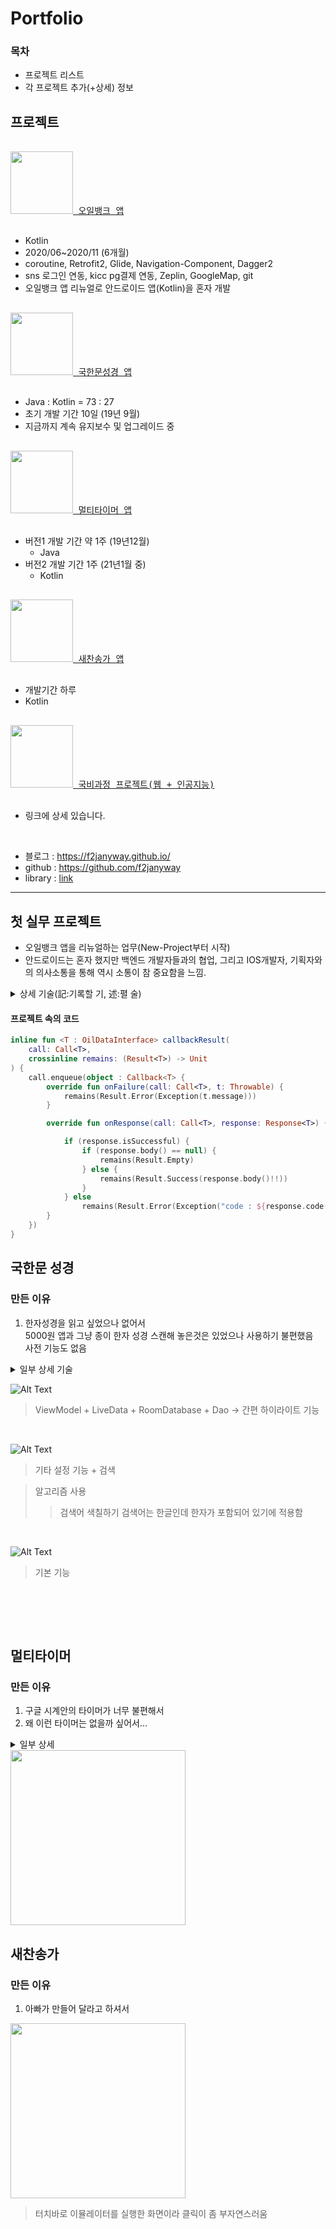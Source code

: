 # Portfolio

### 목차
* 프로젝트 리스트 
* 각 프로젝트 추가(+상세) 정보

## 프로젝트

<pre>
<a href="https://play.google.com/store/apps/details?id=com.hyundaioilbank.android&hl=ko">
<img src="https://user-images.githubusercontent.com/55625423/106105029-a6fc5a00-6186-11eb-96ec-ab05c9881e5a.png" width="100"/>&nbsp오일뱅크 앱</a><br>
</pre>
- Kotlin
- 2020/06~2020/11 (6개월)
- coroutine, Retrofit2, Glide, Navigation-Component, Dagger2
- sns 로그인 연동, kicc pg결제 연동,  Zeplin, GoogleMap, git
- 오일뱅크 앱 리뉴얼로 안드로이드 앱(Kotlin)을 혼자 개발

<pre>
<a href="https://play.google.com/store/apps/details?id=com.box.bible&hl=ko">
<img src="https://user-images.githubusercontent.com/55625423/106109316-bbdbec00-618c-11eb-8597-c902ebc65135.png" width="100"/>&nbsp국한문성경 앱</a><br>
</pre>
- Java : Kotlin = 73 : 27
- 초기 개발 기간 10일 (19년 9월)
- 지금까지 계속 유지보수 및 업그레이드 중

<pre>
<a href="https://play.google.com/store/apps/details?id=com.box.firecast">
<img src="https://user-images.githubusercontent.com/55625423/106109559-08272c00-618d-11eb-8e73-561e76845eff.png" width="100"/>&nbsp멀티타이머 앱</a><br>
</pre>
- 버전1 개발 기간 약 1주 (19년12월)
  - Java
- 버전2 개발 기간 1주 (21년1월 중)
  - Kotlin
  
<pre>
<a href="https://play.google.com/store/apps/details?id=com.box.hymn&hl=ko">
<img src="https://user-images.githubusercontent.com/55625423/106109185-8fc06b00-618c-11eb-97e4-b917caeab559.png" width="100"/>&nbsp새찬송가 앱</a><br>
</pre>
- 개발기간 하루
- Kotlin

<pre>
<a href="https://github.com/yegyu/DotNet">
<img src="https://user-images.githubusercontent.com/55625423/106109942-723fd100-618d-11eb-9b28-7e94ff794e57.png" width="100" padding-left="10"/>&nbsp국비과정 프로젝트(웹 + 인공지능)</a><br>
</pre>
- 링크에 상세 있습니다.

<br>
 
- 블로그 : https://f2janyway.github.io/
- github : https://github.com/f2janyway<br>
- library : [link](https://github.com/f2janyway/custom_view)


<hr>

## 첫 실무 프로젝트
- 오일뱅크 앱을 리뉴얼하는 업무(New-Project부터 시작)
- 안드로이드는 혼자 했지만 백엔드 개발자들과의 협업, 그리고 IOS개발자, 기획자와의 의사소통을 통해 역시 소통이 참 중요함을 느낌.
<details>
  <summary>상세 기술(記:기록할 기, 述:펼 술)</summary>
  
<br>  
  
* MVVM 구조와 AAC를 이용해서 개발을 진행했습니다.
* Navigation을 이용해서 기능(메인, 쿠폰, 지도 등등)별 Single Activity로 구현했습니다.
* 각 Activity에 기본적으로 Retrofit을 이용한 네트워크 통신이 있었기에 
* ViewModel이 하나씩 있었고 그 안에서 기능별 Repository를 나눠 나름대로 기능을 분류해 구현했습니다.
    * (EventRepository, StationRepository, UserRepository 등등 )
    
<br>

* ViewModel 안에서 MutableLiveData 를 private LiveData의 getter로 backing property 해주는 패턴으로 구현했습니다.
* 그리고 private val MutableLiveData를 repository 메서드에 파라미터로 넣어 
* repository에서 Retrofit2으로 response를 받아 파라미터에 setValue() 하여
* Activity or Fragment 에서 observe(Owner){} 방식으로 구현했습니다.

<br>

* dataBinding으로 view와 viewModel, activity, fragment를 연결하여 UI를 구성했습니다.

<br>

* 중복되는 xml의 경우 include를 이용해 중복을 줄였고 
* 그 view에서 databinding을 사용할 경우 @BindingAdapter을 이용해 분기하는 부분이 있었는데
* 해당 xml이 세 군데 이상일 경우는 복잡도가 증가해  
* @BindingAdapter 사용하지 않았습니다. 
* 사실 두 군데만 사용해도 추후 이해하는 데 어려움이 있어서 
* include 부분에서는 variable 변수명을 제대로 만들고 
* 나중에는  dataBinding을 사용하지 않는 방향으로 변경했습니다.

<br>

* retrofit enqueue를 제네릭으로 구현(아래 코드)하여
* Result 로 감싸고 View단에서 when 분기하여 각 응답을 처리하는 구조로 되었습니다.
* Retrofit Result(response.body) ->(Success, Error 등 분기하여)
* Repository ->
* ViewModel ->
* Activity or Fragment 에서 when(result){} 처리

<br>

* Dagger2을 이용해 ViewModel, Repository 등을 @Inject를 이용해 의존성 주입하였습니다. 

<br>

* MVVM 구조로 최대한 각 관심사를 분리하려 노력하였고
* 이런 구조로 되어있어 기능 추가 및 유지보수가 좀 수월함을 느꼈습니다.
* 정확히 기억은 안 나는데 대략 
* 8월 기본 앱 게시(이벤트, 지도, 멤버십결제 등등)
* 9월 회원가입, 회원정보수정 등 추가
* 11월 선결제, 주유 가격 등 추가 
* 이런 식으로 계속 업그레이드를 했는데 생각보다 어렵지 않았습니다. 

<br>

* 이미지 작업에서 제플린을 처음 사용해봤는데 
* shell을 이용해 이미지들이 각 사이즈별(hdpi,mdpi...) drawable에 넣어 편리하게 사용했습니다. 

<br>

* PG결제 모듈을 이용해 세차 멤버십이나 선결제 등 구현했습니다.
* 결제 기능은 웹뷰를 통해 구현 하였고 이는 거의 참고문서를 보고했습니다. 

<br>

* 영수증을 바코드로 찍어 누락 포인트 적립하는 기능이 있었는데
* Kicc모듈에서 계속 릴리즈 .apk로 실행하면 
* 버그가 나서 Crashlytics 로그를 보니 계속 Kicc 모듈에서 로그가 찍혀서
* '내 문제가 아니고 모듈문제'라고 계속 생각하다가 proguard 로 인해 모듈참조를 못 함을 알고
* -keep ~을 작성해서 문제를 해결했습니다.
<br>

</details>


#### 프로젝트 속의 코드 
```kotlin
inline fun <T : OilDataInterface> callbackResult(
    call: Call<T>,
    crossinline remains: (Result<T>) -> Unit
) {
    call.enqueue(object : Callback<T> {
        override fun onFailure(call: Call<T>, t: Throwable) {
            remains(Result.Error(Exception(t.message)))
        }

        override fun onResponse(call: Call<T>, response: Response<T>) {

            if (response.isSuccessful) {
                if (response.body() == null) {
                    remains(Result.Empty)
                } else {
                    remains(Result.Success(response.body()!!))
                }
            } else
                remains(Result.Error(Exception("code : ${response.code()}")))
        }
    })
}
```
 
 ## 국한문 성경 
 
 ### 만든 이유
 1. 한자성경을 읽고 싶었으나 없어서<br>
 5000원 앱과 그냥 종이 한자 성경 스캔해 놓은것은 있었으나 사용하기 불편했음<br>
 사전 기능도 없음<br>
 
<details>
  <summary>일부 상세 기술</summary>
  
<br>

* 한자와 한글이 적혀 있는 텍스트 파일(한자가 많이 미흡하고 오타도 많은)을 구해서
* 텍스트 파일을 Java로 `권`마다 나누고 또 각 `권`의 각 `장`으로 나누는 작업을 해서
* (성경.text -> 창세기/(1장, 2장...), 출애굽기/(1장, 2장…),...)의 형태로 나누고
* 또 각 `장`의 한자만 나누고 
* 그 한자들을 Python으로 크롤링 해서 한자의 이름과 뜻을 장마다 
* .txt 로 만들어서 
* 한자 사전용 파일을 만들어 일차적으로 기타 구현들을 하여 앱을 만들었습니다.

<br>

* 오타와 미흡한 한자가 많아서 
* 최대한 많은 1)`최대한 한자 수정을 한 파일`과 
* 다시 완전히 오타가 없는 2) `한글 성경 파일`을 크롤링해서 자료를 구하여 
* `2)` 에다가 한글을 대조하여 한자를 집어넣는 작업을 수행했습니다.
* 이 알고리즘 작업에서 굉장히 머리를 많이 썼던 기억이 납니다.
* 이후에 오타는 전혀 없으나 한자를 넣는 작업 중
* 성경 전체를 완벽히 커버 하지는 못해서
* 여러 이용자의 도움을 받아 지금은 거의 빠진 한자나 오류 한자가 없습니다.(추정)

</details>
  
 
 ![Alt Text](https://github.com/yegyu/android_portfolio/blob/master/gif/b1_1.gif)
 <br>
 >ViewModel  + LiveData + RoomDatabase + Dao -> 간편 하이라이트 기능
 <br>

 ![Alt Text](https://github.com/yegyu/android_portfolio/blob/master/gif/b2.gif)
 <br>
 >기타 설정 기능 + 검색
 
 >알고리즘 사용
 >  > 검색어 색칠하기 
 >  > 검색어는 한글인데 한자가 포함되어 있기에 적용함
 <br>
 
 ![Alt Text](https://github.com/yegyu/android_portfolio/blob/master/gif/b3.gif)
 <br>
 >기본 기능
 
 <br>

<br><br>
## 멀티타이머
### 만든 이유
1. 구글 시계안의 타이머가 너무 불편해서
2. 왜 이런 타이머는 없을까 싶어서... 
<details>
  <summary>일부 상세 </summary>
  
  <br>
  
* rx를 적용하고 TDD를 연습하려고 한 작업입니다.
* rxJava를 이용하지 않았고 Flow를 이용했습니다. 
* 또한, 간단한 커스텀 뷰가 들어가 있습니다. (CircleProgress)
* TDD원칙대로 테스트->구현을 순서대로 하진 못했습니다. 

<br>

* 각 타이머가 한 클래스를 이루고 
* View는 Presenter 방식으로 RecyclerView의 아이템으로 bind() 해주었습니다. 

<br>

* 리사이클러뷰 사용 시 
* 뷰를 재활용해서 여러 타이머를 만들고 
* recycle 할 때 뷰의 참조를 잘 맞추는 게 중요했습니다.
* (다시 해당 position에 와도 타이머가 진행 중이면 진행하고 있어야 하듯이)

<br>

* 알람 음을 사용하기 위해 contentsResolver를 이용해
* external 및 internal 음악, 벨소리를 query 해서
* uri를 구하고 알림을 구현했습니다. 

<br>

</details>
  
<img src="https://github.com/yegyu/android_portfolio/blob/master/gif/멀티타이머.gif" width="280"/>
 <br>

 
 ## 새찬송가
 ### 만든 이유
 1. 아빠가 만들어 달라고 하셔서
<img src="https://github.com/yegyu/android_portfolio/blob/master/gif/hymn_gif.gif" width="280"/>
<br>
   
>터치바로 이뮬레이터를 실행한 화면이라 클릭이 좀 부자연스러움

<br>
 
 

